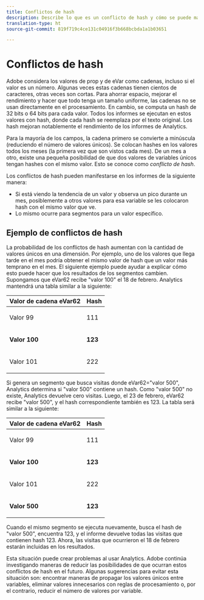 ```yaml
---
title: Conflictos de hash
description: Describe lo que es un conflicto de hash y cómo se puede manifestar.
translation-type: ht
source-git-commit: 819f719c4ce131c04916f3b668bcbda1a1b03651

---
```



# Conflictos de hash

Adobe considera los valores de prop y de eVar como cadenas, incluso si el valor es un número. Algunas veces estas cadenas tienen cientos de caracteres, otras veces son cortas. Para ahorrar espacio, mejorar el rendimiento y hacer que todo tenga un tamaño uniforme, las cadenas no se usan directamente en el procesamiento. En cambio, se computa un hash de 32 bits o 64 bits para cada valor. Todos los informes se ejecutan en estos valores con hash, donde cada hash se reemplaza por el texto original. Los hash mejoran notablemente el rendimiento de los informes de Analytics.

Para la mayoría de los campos, la cadena primero se convierte a minúscula (reduciendo el número de valores únicos). Se colocan hashes en los valores todos los meses (la primera vez que son vistos cada mes). De un mes a otro, existe una pequeña posibilidad de que dos valores de variables únicos tengan hashes con el mismo valor. Esto se conoce como *conflicto de hash*.

Los conflictos de hash pueden manifestarse en los informes de la siguiente manera:

* Si está viendo la tendencia de un valor y observa un pico durante un mes, posiblemente a otros valores para esa variable se les colocaron hash con el mismo valor que ve.
* Lo mismo ocurre para segmentos para un valor específico.

## Ejemplo de conflictos de hash

La probabilidad de los conflictos de hash aumentan con la cantidad de valores únicos en una dimensión. Por ejemplo, uno de los valores que llega tarde en el mes podría obtener el mismo valor de hash que un valor más temprano en el mes. El siguiente ejemplo puede ayudar a explicar cómo esto puede hacer que los resultados de los segmentos cambien. Supongamos que eVar62 recibe &quot;valor 100&quot; el 18 de febrero. Analytics mantendrá una tabla similar a la siguiente:

<table id="table_6A49D1D5932E485DB2083154897E5074"> 
 <thead> 
  <tr> 
   <th colname="col1" class="entry"> Valor de cadena eVar62 </th> 
   <th colname="col2" class="entry"> Hash </th> 
  </tr> 
 </thead>
 <tbody> 
  <tr> 
   <td colname="col1"> <p> Valor 99 </p> </td> 
   <td colname="col2"> <p> 111 </p> </td> 
  </tr> 
  <tr> 
   <td colname="col1"> <p> <b> Valor 100</b> </p> </td> 
   <td colname="col2"> <p> <b> 123</b> </p> </td> 
  </tr> 
  <tr> 
   <td colname="col1"> <p> Valor 101 </p> </td> 
   <td colname="col2"> <p> 222 </p> </td> 
  </tr> 
 </tbody> 
</table>

Si genera un segmento que busca visitas donde eVar62=&quot;valor 500&quot;, Analytics determina si &quot;valor 500&quot; contiene un hash. Como &quot;valor 500&quot; no existe, Analytics devuelve cero visitas. Luego, el 23 de febrero, eVar62 recibe &quot;valor 500&quot;, y el hash correspondiente también es 123. La tabla será similar a la siguiente:

<table id="table_5FCF0BCDA5E740CCA266A822D9084C49"> 
 <thead> 
  <tr> 
   <th colname="col1" class="entry"> Valor de cadena eVar62 </th> 
   <th colname="col2" class="entry"> Hash </th> 
  </tr> 
 </thead>
 <tbody> 
  <tr> 
   <td colname="col1"> <p> Valor 99 </p> </td> 
   <td colname="col2"> <p> 111 </p> </td> 
  </tr> 
  <tr> 
   <td colname="col1"> <p> <b> Valor 100</b> </p> </td> 
   <td colname="col2"> <p> <b> 123</b> </p> </td> 
  </tr> 
  <tr> 
   <td colname="col1"> <p> Valor 101 </p> </td> 
   <td colname="col2"> <p> 222 </p> </td> 
  </tr> 
  <tr> 
   <td colname="col1"> <p> <b> Valor 500</b> </p> </td> 
   <td colname="col2"> <p> <b> 123</b> </p> </td> 
  </tr> 
 </tbody> 
</table>

Cuando el mismo segmento se ejecuta nuevamente, busca el hash de &quot;valor 500&quot;, encuentra 123, y el informe devuelve todas las visitas que contienen hash 123. Ahora, las visitas que ocurrieron el 18 de febrero estarán incluidas en los resultados.

Esta situación puede crear problemas al usar Analytics. Adobe continúa investigando maneras de reducir las posibilidades de que ocurran estos conflictos de hash en el futuro. Algunas sugerencias para evitar esta situación son: encontrar maneras de propagar los valores únicos entre variables, eliminar valores innecesarios con reglas de procesamiento o, por el contrario, reducir el número de valores por variable.
